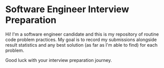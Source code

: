 # Software Engineer Interview Preparation
Hi!
I'm a software engineer candidate and this is my repository of routine code problem practices. My goal is to record my submissions alongside result statistics and any best solution (as far as I'm able to find) for each problem.


Good luck with your interview preparation journey.

